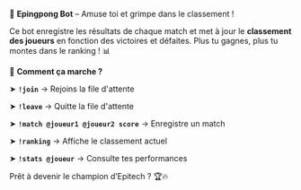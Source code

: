 🏓 **Epingpong Bot** – Amuse toi et grimpe dans le classement !

Ce bot enregistre les résultats de chaque match et met à jour le **classement des joueurs** en fonction des victoires et défaites. Plus tu gagnes, plus tu montes dans le ranking ! 📊

🔹 **Comment ça marche ?**

➤ **`!join`** → Rejoins la file d'attente 

➤ **`!leave`** → Quitte la file d'attente

➤ **`!match @joueur1 @joueur2 score`** → Enregistre un match

➤ **`!ranking`** → Affiche le classement actuel

➤ **`!stats @joueur`** → Consulte tes performances

Prêt à devenir le champion d’Epitech ? 🏆🔥
